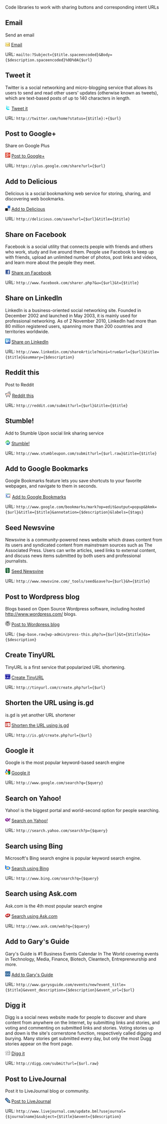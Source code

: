 Code libraries to work with sharing buttons and corresponding intent URLs

## Email

Send an email

![Email](https://raw.githubusercontent.com/sergeychernyshev/Sharing-Buttons/master/icons/email.gif) <a href='mailto:?Subject=Sharing%20Buttons&Body=Code%20libraries%20to%20work%20with%20sharing%20buttons%0D%0Ahttps%3A%2F%2Fgithub.com%2Fsergeychernyshev%2FSharing-Buttons' target='blank'>Email</a>

URL: `mailto:?Subject={$title.spaceencoded}&Body={$description.spaceencoded}%0D%0A{$url}`

## Tweet it

Twitter is a social networking and micro-blogging service that allows its users to send and read other users' updates (otherwise known as tweets), which are text-based posts of up to 140 characters in length.

![Tweet it](https://raw.githubusercontent.com/sergeychernyshev/Sharing-Buttons/master/icons/twitter.gif) <a href='http://twitter.com/home?status=Sharing+Buttons:+https%3A%2F%2Fgithub.com%2Fsergeychernyshev%2FSharing-Buttons' target='blank'>Tweet it</a>

URL: `http://twitter.com/home?status={$title}:+{$url}`

## Post to Google+

Share on Google Plus

![Post to Google+](https://raw.githubusercontent.com/sergeychernyshev/Sharing-Buttons/master/icons/googleplus.png) <a href='https://plus.google.com/share?url=https%3A%2F%2Fgithub.com%2Fsergeychernyshev%2FSharing-Buttons' target='blank'>Post to Google+</a>

URL: `https://plus.google.com/share?url={$url}`

## Add to Delicious

Delicious is a social bookmarking web service for storing, sharing, and discovering web bookmarks. 

![Add to Delicious](https://raw.githubusercontent.com/sergeychernyshev/Sharing-Buttons/master/icons/delicious.gif) <a href='http://delicious.com/save?url=https%3A%2F%2Fgithub.com%2Fsergeychernyshev%2FSharing-Buttons&title=Sharing+Buttons' target='blank'>Add to Delicious</a>

URL: `http://delicious.com/save?url={$url}&title={$title}`

## Share on Facebook

Facebook is a social utility that connects people with friends and others who work, study and live around them. People use Facebook to keep up with friends, upload an unlimited number of photos, post links and videos, and learn more about the people they meet. 

![Share on Facebook](https://raw.githubusercontent.com/sergeychernyshev/Sharing-Buttons/master/icons/facebook.gif) <a href='http://www.facebook.com/sharer.php?&u=https%3A%2F%2Fgithub.com%2Fsergeychernyshev%2FSharing-Buttons&t=Sharing+Buttons' target='blank'>Share on Facebook</a>

URL: `http://www.facebook.com/sharer.php?&u={$url}&t={$title}`

## Share on LinkedIn

LinkedIn is a business-oriented social networking site. Founded in December 2002 and launched in May 2003, it is mainly used for professional networking. As of 2 November 2010, LinkedIn had more than 80 million registered users, spanning more than 200 countries and territories worldwide.

![Share on LinkedIn](https://raw.githubusercontent.com/sergeychernyshev/Sharing-Buttons/master/icons/linkedin.png) <a href='http://www.linkedin.com/shareArticle?mini=true&url=https%3A%2F%2Fgithub.com%2Fsergeychernyshev%2FSharing-Buttons&title=Sharing+Buttons&summary=Code+libraries+to+work+with+sharing+buttons' target='blank'>Share on LinkedIn</a>

URL: `http://www.linkedin.com/shareArticle?mini=true&url={$url}&title={$title}&summary={$description}`

## Reddit this

Post to Reddit

![Reddit this](https://raw.githubusercontent.com/sergeychernyshev/Sharing-Buttons/master/icons/reddit.gif) <a href='http://reddit.com/submit?url=https%3A%2F%2Fgithub.com%2Fsergeychernyshev%2FSharing-Buttons&title=Sharing+Buttons' target='blank'>Reddit this</a>

URL: `http://reddit.com/submit?url={$url}&title={$title}`

## Stumble!

Add to Stumble Upon social link sharing service 

![Stumble!](https://raw.githubusercontent.com/sergeychernyshev/Sharing-Buttons/master/icons/stumbleupon.gif) <a href='http://www.stumbleupon.com/submit?url=https://github.com/sergeychernyshev/Sharing-Buttons&title=Sharing+Buttons' target='blank'>Stumble!</a>

URL: `http://www.stumbleupon.com/submit?url={$url.raw}&title={$title}`

## Add to Google Bookmarks

Google Bookmarks feature lets you save shortcuts to your favorite webpages, and navigate to them in seconds. 

![Add to Google Bookmarks](https://raw.githubusercontent.com/sergeychernyshev/Sharing-Buttons/master/icons/google_bookmarks.png) <a href='http://www.google.com/bookmarks/mark?op=edit&output=popup&bkmk=https%3A%2F%2Fgithub.com%2Fsergeychernyshev%2FSharing-Buttons&title=Sharing+Buttons&annotation=Code+libraries+to+work+with+sharing+buttons&labels=share' target='blank'>Add to Google Bookmarks</a>

URL: `http://www.google.com/bookmarks/mark?op=edit&output=popup&bkmk={$url}&title={$title}&annotation={$description}&labels={$tags}`

## Seed Newsvine

Newsvine is a community-powered news website which draws content from its users and syndicated content from mainstream sources such as The Associated Press. Users can write articles, seed links to external content, and discuss news items submitted by both users and professional journalists. 

![Seed Newsvine](https://raw.githubusercontent.com/sergeychernyshev/Sharing-Buttons/master/icons/newsvine.gif) <a href='http://www.newsvine.com/_tools/seed&save?u=https%3A%2F%2Fgithub.com%2Fsergeychernyshev%2FSharing-Buttons&h=Sharing+Buttons' target='blank'>Seed Newsvine</a>

URL: `http://www.newsvine.com/_tools/seed&save?u={$url}&h={$title}`

## Post to Wordpress blog

Blogs based on Open Source Wordpress software, including hosted http://www.wordpress.com/ blogs. 

![Post to Wordpress blog](https://raw.githubusercontent.com/sergeychernyshev/Sharing-Buttons/master/icons/wordpress.org.png) <a href='{$wp-base.raw}wp-admin/press-this.php?u=https%3A%2F%2Fgithub.com%2Fsergeychernyshev%2FSharing-Buttons&t=Sharing+Buttons&s=Code+libraries+to+work+with+sharing+buttons' target='blank'>Post to Wordpress blog</a>

URL: `{$wp-base.raw}wp-admin/press-this.php?u={$url}&t={$title}&s={$description}`

## Create TinyURL

TinyURL is a first service that popularized URL shortening.

![Create TinyURL](https://raw.githubusercontent.com/sergeychernyshev/Sharing-Buttons/master/icons/tinyurl.gif) <a href='http://tinyurl.com/create.php?url=https%3A%2F%2Fgithub.com%2Fsergeychernyshev%2FSharing-Buttons' target='blank'>Create TinyURL</a>

URL: `http://tinyurl.com/create.php?url={$url}`

## Shorten the URL using is.gd

is.gd is yet another URL shortener

![Shorten the URL using is.gd](https://raw.githubusercontent.com/sergeychernyshev/Sharing-Buttons/master/icons/isgd.png) <a href='http://is.gd/create.php?url=https%3A%2F%2Fgithub.com%2Fsergeychernyshev%2FSharing-Buttons' target='blank'>Shorten the URL using is.gd</a>

URL: `http://is.gd/create.php?url={$url}`

## Google it

Google is the most popular keyword-based search engine

![Google it](https://raw.githubusercontent.com/sergeychernyshev/Sharing-Buttons/master/icons/search/google.png) <a href='http://www.google.com/search?q=Sharing+Buttons' target='blank'>Google it</a>

URL: `http://www.google.com/search?q={$query}`

## Search on Yahoo!

Yahoo! is the biggest portal and world-second option for people searching.

![Search on Yahoo!](https://raw.githubusercontent.com/sergeychernyshev/Sharing-Buttons/master/icons/search/yahoo.png) <a href='http://search.yahoo.com/search?p=Sharing+Buttons' target='blank'>Search on Yahoo!</a>

URL: `http://search.yahoo.com/search?p={$query}`

## Search using Bing

Microsoft's Bing search engine is popular keyword search engine.

![Search using Bing](https://raw.githubusercontent.com/sergeychernyshev/Sharing-Buttons/master/icons/search/bing.png) <a href='http://www.bing.com/search?q=Sharing+Buttons' target='blank'>Search using Bing</a>

URL: `http://www.bing.com/search?q={$query}`

## Search using Ask.com

Ask.com is the 4th most popular search engine

![Search using Ask.com](https://raw.githubusercontent.com/sergeychernyshev/Sharing-Buttons/master/icons/search/ask.png) <a href='http://www.ask.com/web?q=Sharing+Buttons' target='blank'>Search using Ask.com</a>

URL: `http://www.ask.com/web?q={$query}`

## Add to Gary's Guide

Gary's Guide is #1 Business Events Calendar In The World covering events in Technology, Media, Finance, Biotech, Cleantech, Entrepreneurship and more.

![Add to Gary's Guide](https://raw.githubusercontent.com/sergeychernyshev/Sharing-Buttons/master/icons/garysguide.gif) <a href='http://www.garysguide.com/events/new?event_title=Sharing+Buttons&event_description=Code+libraries+to+work+with+sharing+buttons&event_url=https%3A%2F%2Fgithub.com%2Fsergeychernyshev%2FSharing-Buttons' target='blank'>Add to Gary's Guide</a>

URL: `http://www.garysguide.com/events/new?event_title={$title}&event_description={$description}&event_url={$url}`

## Digg it

Digg is a social news website made for people to discover and share content from anywhere on the Internet, by submitting links and stories, and voting and commenting on submitted links and stories. Voting stories up and down is the site's cornerstone function, respectively called digging and burying. Many stories get submitted every day, but only the most Dugg stories appear on the front page.

![Digg it](https://raw.githubusercontent.com/sergeychernyshev/Sharing-Buttons/master/icons/digg.gif) <a href='http://digg.com/submit?url=https://github.com/sergeychernyshev/Sharing-Buttons' target='blank'>Digg it</a>

URL: `http://digg.com/submit?url={$url.raw}`

## Post to LiveJournal

Post it to LiveJournal blog or community.

![Post to LiveJournal](https://raw.githubusercontent.com/sergeychernyshev/Sharing-Buttons/master/icons/livejournal.png) <a href='http://www.livejournal.com/update.bml?usejournal=sergeyche&subject=Sharing+Buttons&event=Code+libraries+to+work+with+sharing+buttons' target='blank'>Post to LiveJournal</a>

URL: `http://www.livejournal.com/update.bml?usejournal={$journalname}&subject={$title}&event={$description}`

